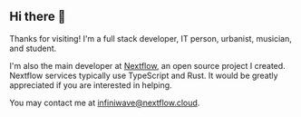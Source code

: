## Hi there 👋

Thanks for visiting! I'm a full stack developer, IT person, urbanist, musician, and student. 

I'm also the main developer at [Nextflow](https://nextflow.cloud), an open source project I created. Nextflow services typically use TypeScript and Rust. It would be greatly appreciated if you are interested in helping.

You may contact me at infiniwave@nextflow.cloud.

<!--
**infiniwave/infiniwave** is a ✨ _special_ ✨ repository because its `README.md` (this file) appears on your GitHub profile.

Here are some ideas to get you started:

- 🔭 I’m currently working on ...
- 🌱 I’m currently learning ...
- 👯 I’m looking to collaborate on ...
- 🤔 I’m looking for help with ...
- 💬 Ask me about ...
- 📫 How to reach me: ...
- 😄 Pronouns: ...
- ⚡ Fun fact: ...
-->
